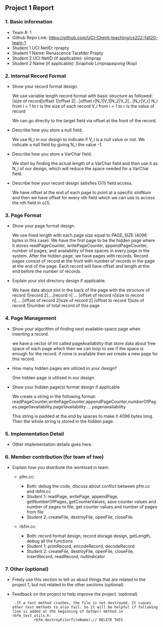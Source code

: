 ## Project 1 Report


### 1. Basic information
 - Team #: 1
 - Github Repo Link: https://github.com/UCI-Chenli-teaching/cs222-fall20-team-1
 - Student 1 UCI NetID: rprapty
 - Student 1 Name: Renascence Tarafder Prapty
 - Student 2 UCI NetID (if applicable): slimprap
 - Student 2 Name (if applicable): Siraphob Limprapaipong (Kop)


### 2. Internal Record Format
- Show your record format design.
  
  We use variable length record format with basic structure as followed:
  |size of record|offset 1|offset 2|...|offset r|N_1|V_1|N_2|V_2|...|N_r|V_r|
  N_i from i = 1 to r is the size of each record
  V_i from i = 1 to r is the value of record
  
  We can go directly to the target field via offset at the front of the record.
  

- Describe how you store a null field.
  
  We use N_i in our design to indicate if V_i is a null value or not. We indicate a null field by giving N_i the value -1.

- Describe how you store a VarChar field.

  We start by finding the actual length of a VarChar field and then use it as N_i of our design, which will reduce the space
  needed for a VarChar field.

- Describe how your record design satisfies O(1) field access.

  We have offset at the end of each page to point at a specific slotNum and then we have offset for every nth field
  which we can use to access the nth field in o(1). 
    
### 3. Page Format
- Show your page format design.

  We use fixed length with each page size equal to PAGE_SIZE (4096 bytes in this case). We have the first page to be 
  the hidden page where it stores readPageCounter, writePageCounter, appendPageCounter, number of pages, and availability
  of free spaces in every page in the system. After the hidden page, we have pages with records. Record pages consist of record at 
  the front with number of records in the page at the end of the page. Each record will have offset and length at the end before
  the number of records.


- Explain your slot directory design if applicable.

  We have data about slot in the back of the page with the structure of
  record 1|record 2|....|record n| ... |offset of record n|size to record n|.....|offset of record 2|size of record 2|
  |offset to record 1|size of record 1|number of total record of this page

### 4. Page Management
- Show your algorithm of finding next available-space page when inserting a record.
  
  we have a vector of int called pageAvailability that store data about free space of each page which then we can loop to see
  if the space is enough for the record. if none is available then we create a new page for this record.


- How many hidden pages are utilized in your design?

  One hidden page is utilised in our design. 

- Show your hidden page(s) format design if applicable

  We create a string in the following format:
  readPageCounter,writePageCounter,appendPageCounter,numberOfPages.page0availability.page1availability ... 
  pagenavailability.
  
  This string is padded at the end by spaces to make it 4096 bytes long. Then the whole string is stored in the hidden page.



### 5. Implementation Detail
- Other implementation details goes here.



### 6. Member contribution (for team of two)
- Explain how you distribute the workload in team.

    - pfm.cc:
        - Both: debug the code, discuss about conflict between pfm.cc and rbfm.cc
        - Student 1: readPage, writePage, appendPage, getNumberOfPages, getCounterValues, save counter values and number of pages to file, get counter values and number of pages from file
        - Student 2: createFile, destroyFile, openFile, closeFile
        
    - rbfm.cc:
        - Both: record format design, record storage design, getLength, debug all the functions
        - Student 1: printRecord, encodeRecord, decodeRecord
        - Student 2: createFile, destroyFile, openFile, closeFile, insertRecord, readRecord, nullIndicator
        
        

### 7. Other (optional)
- Freely use this section to tell us about things that are related to the project 1, but not related to the other sections (optional)



- Feedback on the project to help improve the project. (optional)
        
       -If a test method crashes, the file is not destroyed. It cuases other test methods to also fail. So it will be helpful if following line is added at the beginning of SetUp() method in rbfm_test_utils.h:
                rbfm.destroyFile(fileName);// DELETE THIS